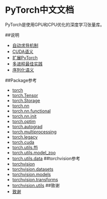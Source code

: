 # PyTorch中文文档
PyTorch是使用GPU和CPU优化的深度学习张量库。

##说明
- [自动求导机制](notes/autograd.md)
- [CUDA语义](notes/cuda.md)
- [扩展PyTorch](notes/extending.md)
- [多进程最佳实践](notes/multiprocessing.md)
- [序列化语义](notes/serialization.md)

##Package参考
- [torch](package_references/torch.md)
- [torch.Tensor]()
- [torch.Storage](package_references/Storage.md)
- [torch.nn](package_references/torch-nn.md)
- [torch.nn.functional](package_references/functional.md)
- [torch.nn.init](package_references/nn_init.md)
- [torch.optim](package_references/torch-optim.md)
- [torch.autograd](package_references/torch-autograd.md)
- [torch.multiprocessing]()
- [torch.legacy](package_references/legacy.md)
- [torch.cuda](package_references/torch-cuda.md)
- [torch.utils.ffi](package_references/ffi.md)
- [torch.utils.model_zoo](package_references/model_zoo.md)
- [torch.utils.data](package_references/data.md)
##torchvision参考
- [torchvision](torchvision/torchvision.md)
- [torchvision.datasets](torchvision/torchvision-datasets.md)
- [torchvision.models](torchvision/torchvision-models.md)
- [torchvision.transforms](torchvision/torchvision-transforms.md)
- [torchvision.utils](torchvision/torchvision-utils.md)
##致谢
- [致谢](acknowledgement.md)
